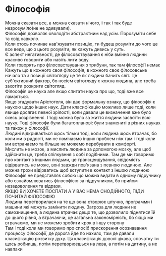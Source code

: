 # Філософія

Можна сказати все, а можна сказати нічого, і так і так буде незрозуміло(не не здивували).  
Філософія дозволяє оволодіти абстрактним над усім. Порозуміти себе та свід навколо.  
Коли хтось починає нав'язувати позицію, ти будеш розуміти до чого це все веде, що з цього розуміти, як кажуть дивись у суть.  
Є аспект негативності, де філосовствування є ніби вміння людини красиво говорити або навіть лити воду.  
Коли говорять про філосовствування з трибуни, так там філософії немає  
Кажуть що в кожного своя філософія, в кожного своє філосовське начало та з позиції світогляду це те як людина бачить світ. Це суб'єктивний фактор, бо носієм світогляду є кожна людина, але треба захотіти розкрити світогляд.  
Філософія це наука але якщо спитати наука про що, тоді вже все ламається.  
Якщо згадувати Арістотеля, він дає формальну ознаку, що філософія є наукою щодо інших наук. Дати класифікацію можливо лише тоді, коли явище досягає певної зрілості, коли давали це визначення вже було якесь розрізнення. І тоді можна було за життя людини засвоїти всю науку. Тоді філософи були багатопланові: були знамениті в різних науках та також у філософії.  
Людині відкривається щось тільки тоді, коли людина щось втрачає, бо коли ми в радості, ми не помічаємо інших проблем ніж там і тоді коли ми встрачаємо та більше не можемо перебувати в комфорті.  
Мислить не мозок, а мислить людина за допомогою мозку, але щоб здійснити це, треба спілкувння з собі подібними. Там де ми говоримо про контакт з іншими людьми, це трансцендування, свідомість відірватись не може, воні завжди пов'язана з певною людиною. Але можна трохи відірватись щоб вступити в контакт з іншою людиною  
Філософія не представляє собою що можна видати в одному підручнику або ознайомлюватись філософією за підручником, бо прийом незадоволення та відрази.  
ЯКЩО ВИ ХОЧЕТЕ ПОСПАТИ А У ВАС НЕМА СНОДІЙНОГО, ПІДИ ПОЧИТАЙ ФІЛОСОФІЮ  
Людина перетворилася на те що вона створює штучно, программи і машини які можуть замінити людину. Загроза для людини не самознищення, а людина втрачає дещо те, що дозволило піднятися їй до цього рівня, а втрачаючи, це загальна закономірність, бо якщо ми втрачаємо, ми не можемо зробити крок в іншу сторону  
Там і тоді коли ми говоримо про спосіб прискорення осознавання процессу філософії, де дорога йде по нахило, там де давали класифікацію розвитку духу. Ця класифікація доволі цікава, спочатку ти щось робиишь, потім перетворюєшься на лева, а потім на дитину, а не навпаки
